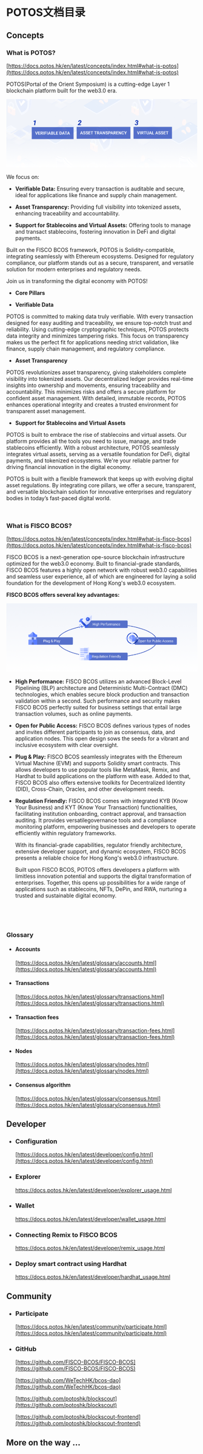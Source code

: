# POTOS文档目录

## Concepts

### What is POTOS?

[https://docs.potos.hk/en/latest/concepts/index.html#what-is-potos](https://docs.potos.hk/en/latest/concepts/index.html#what-is-potos)

POTOS(Portal of the Orient Symposium) is a cutting-edge Layer 1 blockchain platform built for the web3.0 era.

![alt text](./docs/_static/image-md-potos.png)


We focus on:

- **Verifiable Data:** Ensuring every transaction is auditable and secure, ideal for applications like finance and supply chain management.

- **Asset Transparency:** Providing full visibility into tokenized assets, enhancing traceability and accountability.

- **Support for Stablecoins and Virtual Assets:** Offering tools to manage and transact stablecoins, fostering innovation in DeFi and digital payments.

Built on the FISCO BCOS framework, POTOS is Solidity-compatible, integrating seamlessly with Ethereum ecosystems. Designed for regulatory compliance, our platform stands out as a secure, transparent, and versatile solution for modern enterprises and regulatory needs.

Join us in transforming the digital economy with POTOS!

- **Core Pillars**

- **Verifiable Data**

POTOS is committed to making data truly verifiable. With every transaction designed for easy auditing and traceability, we ensure top-notch trust and reliability. Using cutting-edge cryptographic techniques, POTOS protects data integrity and minimizes tampering risks. This focus on transparency makes us the perfect fit for applications needing strict validation, like finance, supply chain management, and regulatory compliance.

- **Asset Transparency**

POTOS revolutionizes asset transparency, giving stakeholders complete visibility into tokenized assets. Our decentralized ledger provides real-time insights into ownership and movements, ensuring traceability and accountability. This minimizes risks and offers a secure platform for confident asset management. With detailed, immutable records, POTOS enhances operational integrity and creates a trusted environment for transparent asset management.

- **Support for Stablecoins and Virtual Assets**

POTOS is built to embrace the rise of stablecoins and virtual assets. Our platform provides all the tools you need to issue, manage, and trade stablecoins efficiently. With a robust architecture, POTOS seamlessly integrates virtual assets, serving as a versatile foundation for DeFi, digital payments, and tokenized ecosystems. We're your reliable partner for driving financial innovation in the digital economy.

POTOS is built with a flexible framework that keeps up with evolving digital asset regulations. By integrating core pillars, we offer a secure, transparent, and versatile blockchain solution for innovative enterprises and regulatory bodies in today’s fast-paced digital world.

 

### What is FISCO BCOS?

[https://docs.potos.hk/en/latest/concepts/index.html#what-is-fisco-bcos](https://docs.potos.hk/en/latest/concepts/index.html#what-is-fisco-bcos)

FISCO BCOS is a next-generation ope-source blockchain infrastructure optimized for the web3.0 economy. Built to financial-grade standards, FISCO BCOS features a highly open network with robust web3.0 capabilities and seamless user experience, all of which are engineered for laying a solid foundation for the development of Hong Kong's web3.0 ecosystem.

**FISCO BCOS offers several key advantages:**

![alt text](./docs/_static/image-md-fb.png)

- **High Performance:** FISCO BCOS utilizes an advanced Block-Level Pipelining (BLP) architecture and Deterministic Multi-Contract (DMC) technologies, which enables secure block production and transaction validation within a second. Such performance and security makes FISCO BCOS perfectly suited for business settings that entail large transaction volumes, such as online payments.

- **Open for Public Access:** FISCO BCOS defines various types of nodes and invites different participants to join as consensus, data, and application nodes. This open design sows the seeds for a vibrant and inclusive ecosystem with clear oversight.

- **Plug & Play:** FISCO BCOS seamlessly integrates with the Ethereum Virtual Machine (EVM) and supports Solidity smart contracts. This allows developers to use popular tools like MetaMask, Remix, and Hardhat to build applications on the platform with ease. Added to that, FISCO BCOS also offers extensive toolkits for Decentralized Identity (DID), Cross-Chain, Oracles, and other development needs.

- **Regulation Friendly:** FISCO BCOS comes with integrated KYB (Know Your Business) and KYT (Know Your Transaction) functionalities, facilitating institution onboarding, contract approval, and transaction auditing. It provides versatilegovernance tools and a compliance monitoring platform, empowering businesses and developers to operate efficiently within regulatory frameworks.

  With its financial-grade capabilities, regulator friendly architecture, extensive developer support, and dynamic ecosystem, FISCO BCOS presents a reliable choice for Hong Kong's web3.0 infrastructure.

  Built upon FISCO BCOS, POTOS offers developers a platform with limitless innovation potential and supports the digital transformation of enterprises. Together, this opens up possibilities for a wide range of applications such as stablecoins, NFTs, DePin, and RWA, nurturing a trusted and sustainable digital economy.

 

 

### Glossary

- #### Accounts
    [https://docs.potos.hk/en/latest/glossary/accounts.html](https://docs.potos.hk/en/latest/glossary/accounts.html)


- #### Transactions
    [https://docs.potos.hk/en/latest/glossary/transactions.html](https://docs.potos.hk/en/latest/glossary/transactions.html)


- #### Transaction fees
    [https://docs.potos.hk/en/latest/glossary/transaction-fees.html](https://docs.potos.hk/en/latest/glossary/transaction-fees.html)

- #### Nodes
    [https://docs.potos.hk/en/latest/glossary/nodes.html](https://docs.potos.hk/en/latest/glossary/nodes.html)

- #### Consensus algorithm
    [https://docs.potos.hk/en/latest/glossary/consensus.html](https://docs.potos.hk/en/latest/glossary/consensus.html)

<!-- - #### DAO ----无 -->

## Developer

- ### Configuration
    [https://docs.potos.hk/en/latest/developer/config.html](https://docs.potos.hk/en/latest/developer/config.html)


- ### Explorer

    [https://docs.potos.hk/en/latest/developer/explorer_usage.html
](https://docs.potos.hk/en/latest/developer/explorer_usage.html)

- ### Wallet

    [https://docs.potos.hk/en/latest/developer/wallet_usage.html
](https://docs.potos.hk/en/latest/developer/wallet_usage.html)



- ### Connecting Remix to FISCO BCOS

    [https://docs.potos.hk/en/latest/developer/remix_usage.html
](https://docs.potos.hk/en/latest/developer/remix_usage.html)


- ### Deploy smart contract using Hardhat

    [https://docs.potos.hk/en/latest/developer/hardhat_usage.html
](https://docs.potos.hk/en/latest/developer/hardhat_usage.html)

## Community

<!-- - ### DAO----无？
  介绍一下Dao机制

- ### Roles----无？
  委员会机制，有什么角色 / 功能。。。。 -->

- ### Participate 

  [https://docs.potos.hk/en/latest/community/participate.html](https://docs.potos.hk/en/latest/community/participate.html)

- ### GitHub
  [https://github.com/FISCO-BCOS/FISCO-BCOS](https://github.com/FISCO-BCOS/FISCO-BCOS)

  [https://github.com/WeTechHK/bcos-dao](https://github.com/WeTechHK/bcos-dao)

  [https://github.com/potoshk/blockscout](https://github.com/potoshk/blockscout)

  [https://github.com/potoshk/blockscout-frontend](https://github.com/potoshk/blockscout-frontend)
  

## More on the way ...

 

